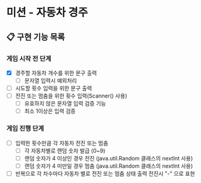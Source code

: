 # 미션 - 자동차 경주

## 📋 구현 기능 목록

### 게임 시작 전 단계
- [x] 경주할 자동차 개수를 위한 문구 출력
  - [ ] 문자열 입력시 예외처리
- [ ] 시도할 횟수 입력을 위한 문구 출력
- [ ] 전진 또는 멈춤을 위한 횟수 입력(Scanner() 사용)
    - [ ] 유효하지 않은 문자열 입력 검증 기능
    - [ ] 최소 1이상은 입력 검증

### 게임 진행 단계
- [ ] 입력한 횟수만큼 각 자동차 전진 또는 멈춤
    - [ ] 각 자동차별로 랜덤 숫자 발급 (0~9)
    - [ ] 랜덤 숫자가 4 이상인 경우 전진 (java.util.Random 클래스의 nextInt 사용)
    - [ ] 랜덤 숫자가 4 미만일 경우 멈춤 (java.util.Random 클래스의 nextInt 사용)
- [ ] 반복으로 각 차수마다 자동차 별로 전진 또는 멈춤 상태 출력 전진시 "-" 으로 표현
